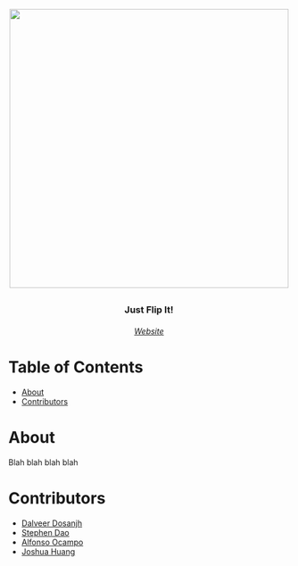 <p align="center">
  <a href="https://github.com/dal-dos/FlipClock">
  <img width="500px" src="https://user-images.githubusercontent.com/32851308/218961523-c56bfb5d-a995-4a45-8840-6860795b82d2.png" align="center"/>
  </a>
  <h2></h2>
 <h3 align="center">Just Flip It!</h3>
 <h6 align="center"><a href="https://github.com/dal-dos/Flip-Clock#readme">Website</a></h6>
</p>


# Table of Contents
-   [About](#about)
-   [Contributors](#contributors)

# About
Blah blah blah blah

# Contributors
- [Dalveer Dosanjh](https://github.com/dal-dos)
- [Stephen Dao](https://github.com/pingoyes)
- [Alfonso Ocampo](https://github.com/alfonsoocampo)
- [Joshua Huang](https://github.com/)
